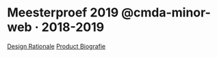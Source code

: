 # Meesterproef 2019 @cmda-minor-web · 2018-2019

[Design Rationale](https://github.com/maybuzz/meesterproef-1819/blob/master/design-rationale.md)
[Product Biografie](https://zekkieberkane2.gitbook.io/workspace/)
